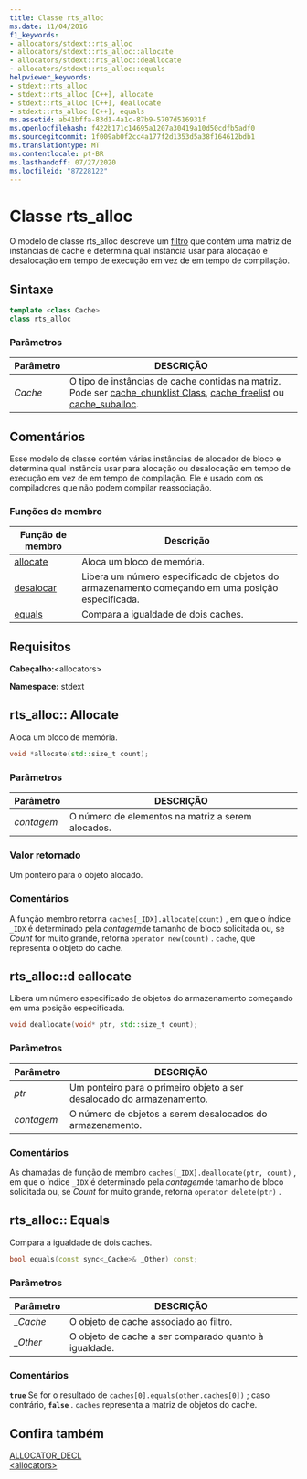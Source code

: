 ```yaml
---
title: Classe rts_alloc
ms.date: 11/04/2016
f1_keywords:
- allocators/stdext::rts_alloc
- allocators/stdext::rts_alloc::allocate
- allocators/stdext::rts_alloc::deallocate
- allocators/stdext::rts_alloc::equals
helpviewer_keywords:
- stdext::rts_alloc
- stdext::rts_alloc [C++], allocate
- stdext::rts_alloc [C++], deallocate
- stdext::rts_alloc [C++], equals
ms.assetid: ab41bffa-83d1-4a1c-87b9-5707d516931f
ms.openlocfilehash: f422b171c14695a1207a30419a10d50cdfb5adf0
ms.sourcegitcommit: 1f009ab0f2cc4a177f2d1353d5a38f164612bdb1
ms.translationtype: MT
ms.contentlocale: pt-BR
ms.lasthandoff: 07/27/2020
ms.locfileid: "87228122"
---
```

# <a name="rts_alloc-class"></a>Classe rts_alloc

O modelo de classe rts_alloc descreve um [filtro](../standard-library/allocators-header.md) que contém uma matriz de instâncias de cache e determina qual instância usar para alocação e desalocação em tempo de execução em vez de em tempo de compilação.

## <a name="syntax"></a>Sintaxe

```cpp
template <class Cache>
class rts_alloc
```

### <a name="parameters"></a>Parâmetros

|Parâmetro|DESCRIÇÃO|
|---------------|-----------------|
|*Cache*|O tipo de instâncias de cache contidas na matriz. Pode ser [cache_chunklist Class](../standard-library/cache-chunklist-class.md), [cache_freelist](../standard-library/cache-freelist-class.md) ou [cache_suballoc](../standard-library/cache-suballoc-class.md).|

## <a name="remarks"></a>Comentários

Esse modelo de classe contém várias instâncias de alocador de bloco e determina qual instância usar para alocação ou desalocação em tempo de execução em vez de em tempo de compilação. Ele é usado com os compiladores que não podem compilar reassociação.

### <a name="member-functions"></a>Funções de membro

|Função de membro|Descrição|
|-|-|
|[allocate](#allocate)|Aloca um bloco de memória.|
|[desalocar](#deallocate)|Libera um número especificado de objetos do armazenamento começando em uma posição especificada.|
|[equals](#equals)|Compara a igualdade de dois caches.|

## <a name="requirements"></a>Requisitos

**Cabeçalho:**\<allocators>

**Namespace:** stdext

## <a name="rts_allocallocate"></a><a name="allocate"></a>rts_alloc:: Allocate

Aloca um bloco de memória.

```cpp
void *allocate(std::size_t count);
```

### <a name="parameters"></a>Parâmetros

|Parâmetro|DESCRIÇÃO|
|---------------|-----------------|
|*contagem*|O número de elementos na matriz a serem alocados.|

### <a name="return-value"></a>Valor retornado

Um ponteiro para o objeto alocado.

### <a name="remarks"></a>Comentários

A função membro retorna `caches[_IDX].allocate(count)` , em que o índice `_IDX` é determinado pela *contagem*de tamanho de bloco solicitada ou, se *Count* for muito grande, retorna `operator new(count)` . `cache`, que representa o objeto do cache.

## <a name="rts_allocdeallocate"></a><a name="deallocate"></a>rts_alloc::d eallocate

Libera um número especificado de objetos do armazenamento começando em uma posição especificada.

```cpp
void deallocate(void* ptr, std::size_t count);
```

### <a name="parameters"></a>Parâmetros

|Parâmetro|DESCRIÇÃO|
|---------------|-----------------|
|*ptr*|Um ponteiro para o primeiro objeto a ser desalocado do armazenamento.|
|*contagem*|O número de objetos a serem desalocados do armazenamento.|

### <a name="remarks"></a>Comentários

As chamadas de função de membro `caches[_IDX].deallocate(ptr, count)` , em que o índice `_IDX` é determinado pela *contagem*de tamanho de bloco solicitada ou, se *Count* for muito grande, retorna `operator delete(ptr)` .

## <a name="rts_allocequals"></a><a name="equals"></a>rts_alloc:: Equals

Compara a igualdade de dois caches.

```cpp
bool equals(const sync<_Cache>& _Other) const;
```

### <a name="parameters"></a>Parâmetros

|Parâmetro|DESCRIÇÃO|
|---------------|-----------------|
|*_Cache*|O objeto de cache associado ao filtro.|
|*_Other*|O objeto de cache a ser comparado quanto à igualdade.|

### <a name="remarks"></a>Comentários

**`true`** Se for o resultado de `caches[0].equals(other.caches[0])` ; caso contrário, **`false`** . `caches` representa a matriz de objetos do cache.

## <a name="see-also"></a>Confira também

[ALLOCATOR_DECL](../standard-library/allocators-functions.md#allocator_decl)\
[\<allocators>](../standard-library/allocators-header.md)
